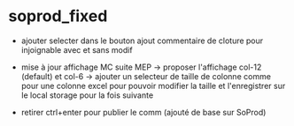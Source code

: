 # soprod_fixed
 
<!--
qualif: `info qualif` =>
    - rdv → /IDEA/ affiche un compte à rebours ou une info du prochain évènement à l'écran

dans le context menu :
    - modifier manuellement les infos du local storage ?

Portail ROI : #f00ece
SLM : #00a1e1
Acces Duda : #87a9e5
Acces Duda (producer) :
SOCOM : #edac06

-->

- ajouter selecter dans le bouton ajout commentaire de cloture pour injoignable avec et sans modif

- mise à jour affichage MC suite MEP
    -> proposer l'affichage col-12 (default) et col-6
    -> ajouter un selecteur de taille de colonne comme pour une colonne excel pour pouvoir modifier la taille et l'enregistrer sur le local storage pour la fois suivante

- retirer ctrl+enter pour publier le comm (ajouté de base sur SoProd)